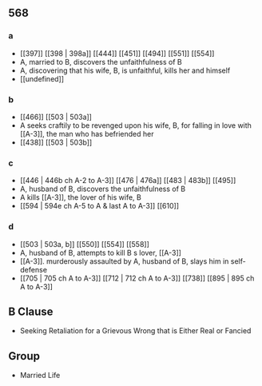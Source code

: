 ## 568
### a
- [[397]] [[398 | 398a]] [[444]] [[451]] [[494]] [[551]] [[554]] 
- A, married to B, discovers the unfaithfulness of B
- A, discovering that his wife, B, is unfaithful, kills her and himself
- [[undefined]] 

### b
- [[466]] [[503 | 503a]] 
- A seeks craftily to be revenged upon his wife, B, for falling in love with [[A-3]], the man who has befriended her
- [[438]] [[503 | 503b]] 

### c
- [[446 | 446b ch A-2 to A-3]] [[476 | 476a]] [[483 | 483b]] [[495]] 
- A, husband of B, discovers the unfaithfulness of B
- A kills [[A-3]], the lover of his wife, B
- [[594 | 594e ch A-5 to A &amp; last A to A-3]] [[610]] 

### d
- [[503 | 503a, b]] [[550]] [[554]] [[558]] 
- A, husband of B, attempts to kill B s lover, [[A-3]]
- [[A-3]]. murderously assaulted by A, husband of B, slays him in self-defense
- [[705 | 705 ch A to A-3]] [[712 | 712 ch A to A-3]] [[738]] [[895 | 895 ch A to A-3]] 

## B Clause
- Seeking Retaliation for a Grievous Wrong that is Either Real or Fancied

## Group
- Married Life

